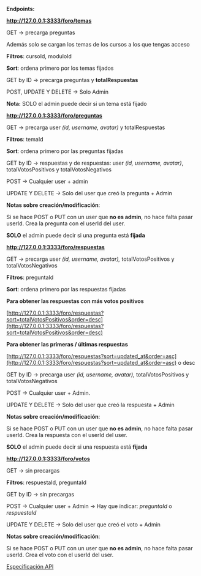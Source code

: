 **Endpoints:**

**http://127.0.0.1:3333/foro/temas**

GET → precarga preguntas

Además solo se cargan los temas de los cursos a los que tengas acceso

**Filtros**: cursoId, moduloId

**Sort**: ordena primero por los temas fijados

GET by ID → precarga preguntas y **totalRespuestas**

POST, UPDATE Y DELETE → Solo Admin

**Nota:** SOLO el admin puede decir si un tema está fijado

**http://127.0.0.1:3333/foro/preguntas**

GET → precarga user *(id, username, avatar)* y totalRespuestas

**Filtros**: temaId

**Sort**: ordena primero por las preguntas fijadas

GET by ID → respuestas y de respuestas: user *(id, username, avatar)*, totalVotosPositivos y totalVotosNegativos

POST → Cualquier user + admin

UPDATE Y DELETE → Solo del user que creó la pregunta + Admin

**Notas sobre creación/modificación**:

Si se hace POST o PUT con un user que **no es admin**, no hace falta pasar userId. Crea la pregunta con el userId del user.

**SOLO** el admin puede decir si una pregunta está **fijada**

**http://127.0.0.1:3333/foro/respuestas**

GET → precarga user *(id, username, avatar),* totalVotosPositivos y totalVotosNegativos

**Filtros**: preguntaId

**Sort**: ordena primero por las respuestas fijadas

**Para obtener las respuestas con más votos positivos**

[http://127.0.0.1:3333/foro/respuestas?sort=totalVotosPositivos&order=desc](http://127.0.0.1:3333/foro/respuestas?sort=totalVotosPositivos&order=desc)

**Para obtener las primeras / últimas respuestas**

[http://127.0.0.1:3333/foro/respuestas?sort=updated_at&order=asc](http://127.0.0.1:3333/foro/respuestas?sort=updated_at&order=asc) o desc

GET by ID → precarga user *(id, username, avatar),* totalVotosPositivos y totalVotosNegativos

POST → Cualquier user + Admin.

UPDATE Y DELETE → Solo del user que creó la respuesta + Admin

**Notas sobre creación/modificación**:

Si se hace POST o PUT con un user que **no es admin**, no hace falta pasar userId. Crea la respuesta con el userId del user.

**SOLO** el admin puede decir si una respuesta está **fijada**

**http://127.0.0.1:3333/foro/votos**

GET → sin precargas

**Filtros**: respuestaId, preguntaId

GET by ID → sin precargas

POST → Cualquier user + Admin → Hay que indicar: *preguntaId* o *respuestaId*

UPDATE Y DELETE → Solo del user que creó el voto + Admin

**Notas sobre creación/modificación**:

Si se hace POST o PUT con un user que **no es admin**, no hace falta pasar userId. Crea el voto con el userId del user.

[Especificación API](https://www.notion.so/Especificaci-n-API-016876730efc47f9a8866613643c95b9)